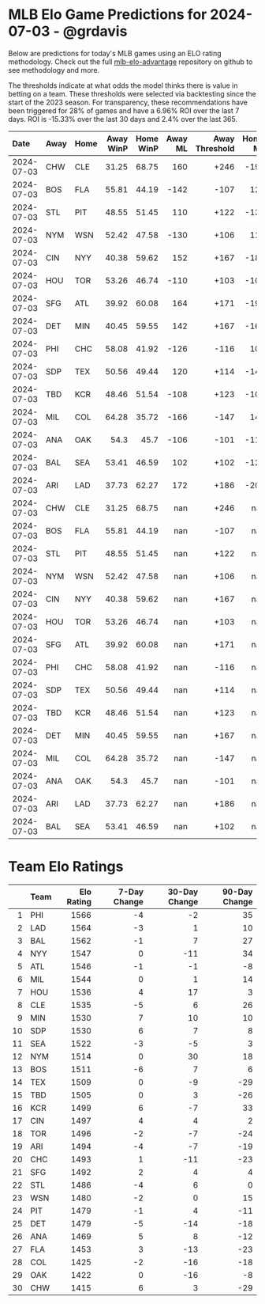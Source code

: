 # MLB Elo Game Predictions for 2024-07-03 - @grdavis
Below are predictions for today's MLB games using an ELO rating methodology. Check out the full [mlb-elo-advantage](https://github.com/grdavis/mlb-elo-advantage) repository on github to see methodology and more.

The thresholds indicate at what odds the model thinks there is value in betting on a team. These thresholds were selected via backtesting since the start of the 2023 season. For transparency, these recommendations have been triggered for 28% of games and have a 6.96% ROI over the last 7 days. ROI is -15.33% over the last 30 days and 2.4% over the last 365.

| Date       | Away   | Home   |   Away WinP |   Home WinP |   Away ML |   Away Threshold |   Home ML |   Home Threshold |
|:-----------|:-------|:-------|------------:|------------:|----------:|-----------------:|----------:|-----------------:|
| 2024-07-03 | CHW    | CLE    |       31.25 |       68.75 |       160 |             +246 |      -190 |             -175 |
| 2024-07-03 | BOS    | FLA    |       55.81 |       44.19 |      -142 |             -107 |       120 |             +144 |
| 2024-07-03 | STL    | PIT    |       48.55 |       51.45 |       110 |             +122 |      -130 |             +110 |
| 2024-07-03 | NYM    | WSN    |       52.42 |       47.58 |      -130 |             +106 |       110 |             +127 |
| 2024-07-03 | CIN    | NYY    |       40.38 |       59.62 |       152 |             +167 |      -180 |             -123 |
| 2024-07-03 | HOU    | TOR    |       53.26 |       46.74 |      -110 |             +103 |      -106 |             +131 |
| 2024-07-03 | SFG    | ATL    |       39.92 |       60.08 |       164 |             +171 |      -196 |             -125 |
| 2024-07-03 | DET    | MIN    |       40.45 |       59.55 |       142 |             +167 |      -168 |             -123 |
| 2024-07-03 | PHI    | CHC    |       58.08 |       41.92 |      -126 |             -116 |       108 |             +158 |
| 2024-07-03 | SDP    | TEX    |       50.56 |       49.44 |       120 |             +114 |      -142 |             +118 |
| 2024-07-03 | TBD    | KCR    |       48.46 |       51.54 |      -108 |             +123 |      -108 |             +110 |
| 2024-07-03 | MIL    | COL    |       64.28 |       35.72 |      -166 |             -147 |       140 |             +202 |
| 2024-07-03 | ANA    | OAK    |       54.3  |       45.7  |      -106 |             -101 |      -110 |             +136 |
| 2024-07-03 | BAL    | SEA    |       53.41 |       46.59 |       102 |             +102 |      -120 |             +132 |
| 2024-07-03 | ARI    | LAD    |       37.73 |       62.27 |       172 |             +186 |      -205 |             -136 |
| 2024-07-03 | CHW    | CLE    |       31.25 |       68.75 |       nan |             +246 |       nan |             -175 |
| 2024-07-03 | BOS    | FLA    |       55.81 |       44.19 |       nan |             -107 |       nan |             +144 |
| 2024-07-03 | STL    | PIT    |       48.55 |       51.45 |       nan |             +122 |       nan |             +110 |
| 2024-07-03 | NYM    | WSN    |       52.42 |       47.58 |       nan |             +106 |       nan |             +127 |
| 2024-07-03 | CIN    | NYY    |       40.38 |       59.62 |       nan |             +167 |       nan |             -123 |
| 2024-07-03 | HOU    | TOR    |       53.26 |       46.74 |       nan |             +103 |       nan |             +131 |
| 2024-07-03 | SFG    | ATL    |       39.92 |       60.08 |       nan |             +171 |       nan |             -125 |
| 2024-07-03 | PHI    | CHC    |       58.08 |       41.92 |       nan |             -116 |       nan |             +158 |
| 2024-07-03 | SDP    | TEX    |       50.56 |       49.44 |       nan |             +114 |       nan |             +118 |
| 2024-07-03 | TBD    | KCR    |       48.46 |       51.54 |       nan |             +123 |       nan |             +110 |
| 2024-07-03 | DET    | MIN    |       40.45 |       59.55 |       nan |             +167 |       nan |             -123 |
| 2024-07-03 | MIL    | COL    |       64.28 |       35.72 |       nan |             -147 |       nan |             +202 |
| 2024-07-03 | ANA    | OAK    |       54.3  |       45.7  |       nan |             -101 |       nan |             +136 |
| 2024-07-03 | ARI    | LAD    |       37.73 |       62.27 |       nan |             +186 |       nan |             -136 |
| 2024-07-03 | BAL    | SEA    |       53.41 |       46.59 |       nan |             +102 |       nan |             +132 |

# Team Elo Ratings
|    | Team   |   Elo Rating |   7-Day Change |   30-Day Change |   90-Day Change |
|---:|:-------|-------------:|---------------:|----------------:|----------------:|
|  1 | PHI    |         1566 |             -4 |              -2 |              35 |
|  2 | LAD    |         1564 |             -3 |               1 |              10 |
|  3 | BAL    |         1562 |             -1 |               7 |              27 |
|  4 | NYY    |         1547 |              0 |             -11 |              34 |
|  5 | ATL    |         1546 |             -1 |              -1 |              -8 |
|  6 | MIL    |         1544 |              0 |               1 |              14 |
|  7 | HOU    |         1536 |              4 |              17 |               3 |
|  8 | CLE    |         1535 |             -5 |               6 |              26 |
|  9 | MIN    |         1530 |              7 |              10 |              10 |
| 10 | SDP    |         1530 |              6 |               7 |               8 |
| 11 | SEA    |         1522 |             -3 |              -5 |               3 |
| 12 | NYM    |         1514 |              0 |              30 |              18 |
| 13 | BOS    |         1511 |             -6 |               7 |               6 |
| 14 | TEX    |         1509 |              0 |              -9 |             -29 |
| 15 | TBD    |         1505 |              0 |               3 |             -26 |
| 16 | KCR    |         1499 |              6 |              -7 |              33 |
| 17 | CIN    |         1497 |              4 |               4 |               2 |
| 18 | TOR    |         1496 |             -2 |              -7 |             -24 |
| 19 | ARI    |         1494 |             -4 |              -7 |             -19 |
| 20 | CHC    |         1493 |              1 |             -11 |             -23 |
| 21 | SFG    |         1492 |              2 |               4 |               4 |
| 22 | STL    |         1486 |             -4 |               6 |               0 |
| 23 | WSN    |         1480 |             -2 |               0 |              15 |
| 24 | PIT    |         1479 |             -1 |               4 |             -11 |
| 25 | DET    |         1479 |             -5 |             -14 |             -18 |
| 26 | ANA    |         1469 |              5 |               8 |             -12 |
| 27 | FLA    |         1453 |              3 |             -13 |             -23 |
| 28 | COL    |         1425 |             -2 |             -16 |             -18 |
| 29 | OAK    |         1422 |              0 |             -16 |              -8 |
| 30 | CHW    |         1415 |              6 |               3 |             -29 |